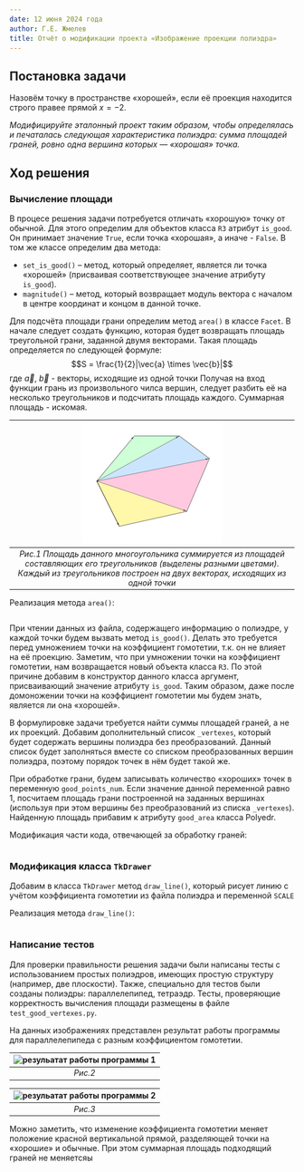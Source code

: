 ```yaml
---
date: 12 июня 2024 года
author: Г.Е. Жмелев
title: Отчёт о модификации проекта «Изображение проекции полиэдра»
---
```


## Постановка задачи
Назовём точку в пространстве «хорошей»,
если её проекция находится строго правее прямой $x=-2$.

_Модифицируйте эталонный проект таким образом,
чтобы определялась и печаталась следующая характеристика
полиэдра: сумма площадей граней,
ровно одна вершина которых — «хорошая» точка._

## Ход решения
### Вычисление площади
В процесе решения задачи потребуется отличать «хорошую» точку от обычной.
Для этого определим для объектов класса ```R3``` атрибут ```is_good```.
Он принимает значение ```True```, если точка «хорошая», а иначе - ```False```.
В том же классе определим два метода:
- ```set_is_good()``` – метод, который определяет, является ли точка «хорошей»
(присваивая соответствующее значение атрибуту ```is_good```).
- ```magnitude()``` – метод, который возвращает модуль вектора с началом в
центре координат и концом в данной точке.  

Для подсчёта площади грани определим метод ```area()``` в классе ```Facet```.
В начале следует создать функцию, которая будет возвращать площадь
треугольной грани, заданной двумя векторами. Такая площадь определяется по
следующей формуле: 
$$S = \frac{1}{2}|\vec{a} \times \vec{b}|$$
где $\vec{a}$, $\vec{b}$ - векторы, исходящие из одной точки
Получая на вход функции грань из произвольного чилса вершин, следует разбить её на несколько треугольников и подсчитать площадь каждого. Суммарная площадь - искомая.

| ![площадь многоугольника](./src/img/figure1.png)
|:--:|
| *Рис.1 Площадь данного многоугольника суммируется из площадей составляющих его треугольников (выделены разными цветами). Каждый из треугольников построен на двух векторах, исходящих из одной точки* |

Реализация метода ```area()```:
~~~{.py include="src/code/area.py"}
~~~

При чтении данных из файла, содержащего информацию о полиэдре, у каждой
точки будем вызвать метод ```is_good()```. Делать это требуется перед
умножением точки на коэффициент гомотетии, т.к. он не влияет на её проекцию. Заметим, что при умножении точки на коэффициент гомотетии, нам возвращается новый объекта класса ```R3```. По этой причине добавим в конструктор данного
класса аргумент, присваивающий значение атрибуту ```is_good```.
Таким образом, даже после домоножении точки на коэффициент гомотетии
мы будем знать, является ли она «хорошей».

В формулировке задачи требуется найти суммы площадей граней, а не их
проекций. Добавим дополнительный список ```_vertexes```, который будет
содержать вершины полиэдра без преобразований. Данный список
будет заполняться вместе со списком преобразованных вершин полиэдра,
поэтому порядок точек в нём будет такой же.

При обработке грани, будем записывать количество «хороших» точек
в переменную ```good_points_num```. Если значение данной переменной
равно $1$, посчитаем площадь грани построенной на заданных вершинах
(используя при этом вершины без преобразований
из списка ```_vertexes```). Найденную площадь прибавим к атрибуту
```good_area``` класса Polyedr.

Модификация части кода, отвечающей за обработку граней:
~~~{.py include="src/code/facet.py"}
~~~

### Модификация класса ```TkDrawer```
Добавим в класса ```TkDrawer``` метод ```draw_line()```, который
рисует линию с учётом коэффициента гомотетии из файла полиэдра и
переменной ```SCALE```

Реализация метода ```draw_line()```:
~~~{.py include="src/code/draw_line.py"}
~~~

### Написание тестов
Для проверки правильности решения задачи были написаны
тесты с использованием простых полиэдров, имеющих простую
структуру (например, две плоскости). Также, специально для тестов были созданы полиэдры: параллелепипед, тетраэдр. Тесты, проверяющие
корректность вычисления площади размещены
в файле ```test_good_vertexes.py```.

На данных изображениях представлен результат работы программы для
параллелепипеда с разным коэффициентом гомотетии.
<p align="center">

| ![резульатат работы программы 1](./src/img/parallelepiped1.png)
|:--:|
| *Рис.2* |

| ![резульатат работы программы 2](./src/img/parallelepiped2.png)
|:--:|
| *Рис.3* |

</p>

Можно заметить, что изменение коэффициента гомотетии
меняет положение красной вертикальной прямой, разделяющей точки на
«хорошие» и обычные. При этом суммарная площадь подходящий граней не меняетсяы